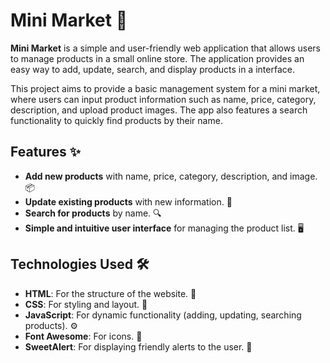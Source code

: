 # Mini Market 🛒

**Mini Market** is a simple and user-friendly web application that allows users to manage products in a small online store. The application provides an easy way to add, update, search, and display products in a interface.

This project aims to provide a basic management system for a mini market, where users can input product information such as name, price, category, description, and upload product images. The app also features a search functionality to quickly find products by their name.

## Features ✨
- **Add new products** with name, price, category, description, and image. 📦
- **Update existing products** with new information. 🔄
- **Search for products** by name. 🔍
- **Simple and intuitive user interface** for managing the product list. 🖥️

## Technologies Used 🛠️
- **HTML**: For the structure of the website. 📝
- **CSS**: For styling and layout. 🎨
- **JavaScript**: For dynamic functionality (adding, updating, searching products). ⚙️
- **Font Awesome**: For icons. 🔲
- **SweetAlert**: For displaying friendly alerts to the user. 💬
